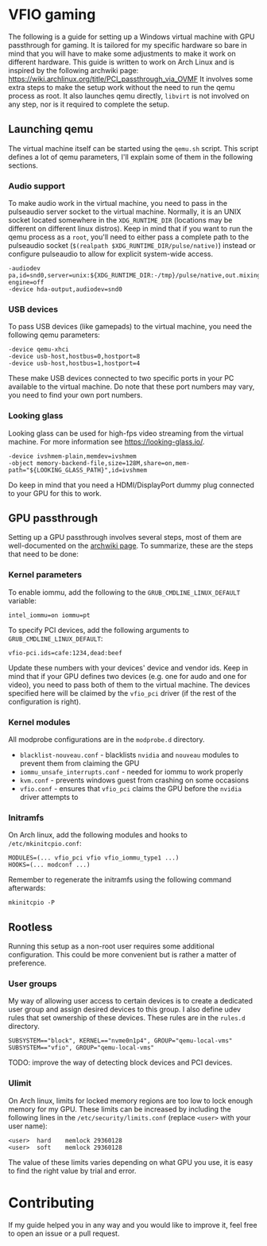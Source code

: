# VFIO gaming

The following is a guide for setting up a Windows virtual machine with GPU passthrough for gaming. It is tailored for my specific hardware so bare in mind that you will have to make some adjustments to make it work on different hardware. This guide is written to work on Arch Linux and is inspired by the following archwiki page:
https://wiki.archlinux.org/title/PCI_passthrough_via_OVMF
It involves some extra steps to make the setup work without the need to run the qemu process as root. It also launches qemu directly, `libvirt` is not involved on any step, nor is it required to complete the setup.

## Launching qemu

The virtual machine itself can be started using the `qemu.sh` script. This script defines a lot of qemu parameters, I'll explain some of them in the following sections.

### Audio support

To make audio work in the virtual machine, you need to pass in the pulseaudio server socket to the virtual machine. Normally, it is an UNIX socket located somewhere in the `XDG_RUNTIME_DIR` (locations may be different on different linux distros). Keep in mind that if you want to run the qemu process as a `root`, you'll need to either pass a complete path to the pulseaudio socket (`$(realpath $XDG_RUNTIME_DIR/pulse/native)`) instead or configure pulseaudio to allow for explicit system-wide access.
```
-audiodev pa,id=snd0,server=unix:${XDG_RUNTIME_DIR:-/tmp}/pulse/native,out.mixing-engine=off
-device hda-output,audiodev=snd0
```

### USB devices

To pass USB devices (like gamepads) to the virtual machine, you need the following qemu parameters:
```
-device qemu-xhci
-device usb-host,hostbus=0,hostport=8
-device usb-host,hostbus=1,hostport=4
```
These make USB devices connected to two specific ports in your PC available to the virtual machine. Do note that these port numbers may vary, you need to find your own port numbers.

### Looking glass

Looking glass can be used for high-fps video streaming from the virtual machine. For more information see https://looking-glass.io/.
```
-device ivshmem-plain,memdev=ivshmem
-object memory-backend-file,size=128M,share=on,mem-path="${LOOKING_GLASS_PATH}",id=ivshmem
```
Do keep in mind that you need a HDMI/DisplayPort dummy plug connected to your GPU for this to work.

## GPU passthrough

Setting up a GPU passthrough involves several steps, most of them are well-documented on the [archwiki page](https://wiki.archlinux.org/title/PCI_passthrough_via_OVMF#Setting_up_IOMMU). To summarize, these are the steps that need to be done:

### Kernel parameters

To enable iommu, add the following to the `GRUB_CMDLINE_LINUX_DEFAULT` variable:
```
intel_iommu=on iommu=pt
```
To specify PCI devices, add the following arguments to `GRUB_CMDLINE_LINUX_DEFAULT`:
```
vfio-pci.ids=cafe:1234,dead:beef
```
Update these numbers with your devices' device and vendor ids. Keep in mind that if your GPU defines two devices (e.g. one for audo and one for video), you need to pass both of them to the virtual machine. The devices specified here will be claimed by the `vfio_pci` driver (if the rest of the configuration is right).

### Kernel modules

All modprobe configurations are in the `modprobe.d` directory.
* `blacklist-nouveau.conf` - blacklists `nvidia` and `nouveau` modules to prevent them from claiming the GPU
* `iommu_unsafe_interrupts.conf` - needed for iommu to work properly
* `kvm.conf` - prevents windows guest from crashing on some occasions
* `vfio.conf` - ensures that `vfio_pci` claims the GPU before the `nvidia` driver attempts to

### Initramfs

On Arch linux, add the following modules and hooks to `/etc/mkinitcpio.conf`:
```
MODULES=(... vfio_pci vfio vfio_iommu_type1 ...)
HOOKS=(... modconf ...)
```
Remember to regenerate the initramfs using the following command afterwards:
```
mkinitcpio -P
```

## Rootless

Running this setup as a non-root user requires some additional configuration.
This could be more convenient but is rather a matter of preference.

### User groups

My way of allowing user access to certain devices is to create a dedicated user group and assign desired devices to this group. I also define udev rules that set ownership of these devices. These rules are in the `rules.d` directory.
```
SUBSYSTEM=="block", KERNEL=="nvme0n1p4", GROUP="qemu-local-vms"
SUBSYSTEM=="vfio", GROUP="qemu-local-vms"
```
TODO: improve the way of detecting block devices and PCI devices.

### Ulimit

On Arch linux, limits for locked memory regions are too low to lock enough memory for my GPU. These limits can be increased by including the following lines in the `/etc/security/limits.conf` (replace `<user>` with your user name):
```
<user>	hard	memlock	29360128
<user>	soft	memlock	29360128
```
The value of these limits varies depending on what GPU you use, it is easy to find the right value by trial and error.

# Contributing

If my guide helped you in any way and you would like to improve it, feel free to open an issue or a pull request.
